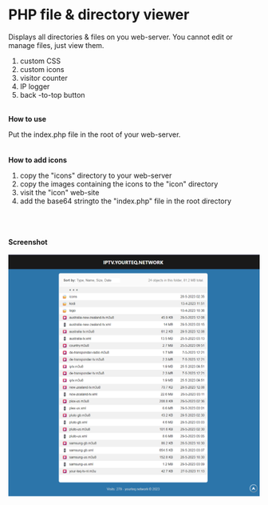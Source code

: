 # PHP file & directory viewer
Displays all directories &amp; files on you web-server. You cannot edit or manage files, just view them. 

1. custom CSS
2. custom icons
3. visitor counter
4. IP logger
5. back -to-top button

<br>
<b>How to use</b>

Put the index.php file in the root of your web-server.
<br>
<br>
<br>
<b>How to add icons</b>

1. copy the "icons" directory to your web-server
2. copy the images containing the icons to the "icon" directory
3. visit the "icon" web-site
4. add the base64 stringto the "index.php" file in the root directory
<br>
<br>
<br>
<b>Screenshot</b>
<br>
<br>
<img src="https://raw.githubusercontent.com/wootje/php-directory-viewer/main/screenshots/php-file-viewer.png"></img>


